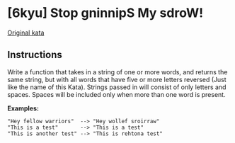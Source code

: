 # [6kyu] Stop gninnipS My sdroW!

[Original kata](https://www.codewars.com/kata/5264d2b162488dc400000001)

## Instructions

Write a function that takes in a string of one or more words, and returns the same string, but with all words that have five or more letters reversed (Just like the name of this Kata). Strings passed in will consist of only letters and spaces. Spaces will be included only when more than one word is present.

**Examples:**
```
"Hey fellow warriors"  --> "Hey wollef sroirraw" 
"This is a test"       --> "This is a test" 
"This is another test" --> "This is rehtona test"
```
